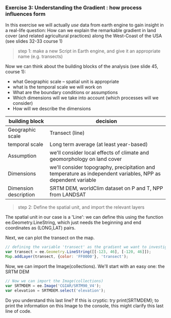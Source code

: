 ### Exercise 3: Understanding the Gradient : how process influences form

In this exercise we will actually *use* data from earth engine to gain insight in a real-life question: 
How can we explain the remarkable gradient in land cover (and related agricultural practices) along the West-Coast of the USA (see slides 32-33 course 1)

> step 1: make a new Script in Earth engine, and give it an appropriate name (e.g. transects)


Now we can think about the building blocks of the analysis (see slide 45, course 1): 
- what Geographic scale – spatial unit is appropriate
- what is the temporal scale we will work on
- What are the boundary conditions or assumptions
- Which dimensions will we take into account (which processes will we consider)
- How will we describe the dimensions


| building block  |  decision |
|---|---|
| Geographic scale |  Transect (line) |
| temporal scale |  Long term average (at least year-based) |
| Assumption | we'll consider local effects of climate and geomorphology on land cover  |
| Dimensions | we'll consider topography, precipitation and temperature as independent variables, NPP as dependent variable |
| Dimension description | SRTM DEM, worldClim dataset on P and T, NPP from LANDSAT |


> step 2: Define the spatial unit, and import the relevant layers

The spatial unit in our case is a 'Line': we can define this using the function ee.Geometry.LineString, which just needs the beginning and end coordinates as (LONG,LAT) pairs. 

Next, we can plot the transect on the map. 

```javascript
// defining the variable 'transect' as the gradient we want to investigate:  
var transect = ee.Geometry.LineString([[-123, 46], [-120, 46]]);
Map.addLayer(transect, {color: 'FF0000'}, 'transect');
```

Now, we can import the Image(collections). We'll start with an easy one: the SRTM DEM

```javascript
// Now we can import the Image(collections)
var SRTMDEM = ee.Image('CGIAR/SRTM90_V4');
var elevation = SRTMDEM.select('elevation');
```

Do you understand this last line? If this is cryptic: try print(SRTMDEM); to print the information on this Image to the console, this might clarify this last line of code. 
